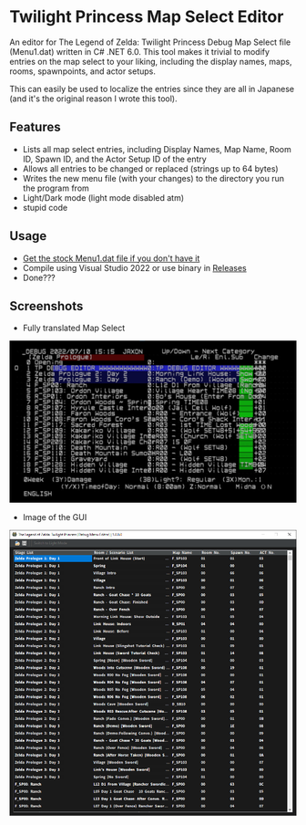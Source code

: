 # Twilight Princess Map Select Editor
An editor for The Legend of Zelda: Twilight Princess Debug Map Select file (Menu1.dat) written in C# .NET 6.0. This tool makes it trivial to modify entries on the map select to your liking, including the display names, maps, rooms, spawnpoints, and actor setups. 

This can easily be used to localize the entries since they are all in Japanese (and it's the original reason I wrote this tool).

Features
-
- Lists all map select entries, including Display Names, Map Name, Room ID, Spawn ID, and the Actor Setup ID of the entry
- Allows all entries to be changed or replaced (strings up to 64 bytes)
- Writes the new menu file (with your changes) to the directory you run the program from
- Light/Dark mode (light mode disabled atm)
- stupid code

Usage
-
- [Get the stock Menu1.dat file if you don't have it](https://github.com/JaxonKEKW/TPDebugMenuEditor/raw/main/Menu1.dat)
- Compile using Visual Studio 2022 or use binary in [Releases](https://github.com/JaxonKEKW/TPDebugMenuEditor/releases)
- Done???

Screenshots
-
- Fully translated Map Select
>
![Fully translated Map Select](/assets/ss2.png)

- Image of the GUI
>
![Image of the GUI](/assets/ss1.png)
